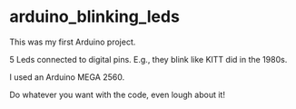 # arduino_blinking_leds
This was my first Arduino project.

5 Leds connected to digital pins. E.g., they blink like KITT did in the 1980s.

I used an Arduino MEGA 2560.

Do whatever you want with the code, even lough about it!
